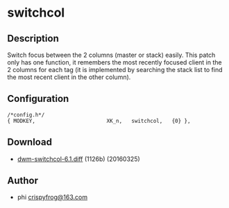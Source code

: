 switchcol
=========

Description
-----------
Switch focus between the 2 columns (master or stack) easily. This patch only
has one function, it remembers the most recently focused client in the 2
columns for each tag (it is implemented by searching the stack list to find
the most recent client in the other column).

Configuration
-------------
	/*config.h*/
	{ MODKEY,                       XK_n,   switchcol,   {0} },

Download
--------
* [dwm-switchcol-6.1.diff](dwm-switchcol-6.1.diff) (1126b) (20160325)

Author
------
* phi <crispyfrog@163.com>
